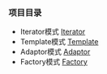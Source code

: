 ### 项目目录
- Iterator模式 [Iterator]()
- Template模式 [Template](https://github.com/zhuguolong/design-patterns/tree/master/src/main/java/com/zhu/Template)
- Adaptor模式 [Adaptor](https://github.com/zhuguolong/design-patterns/tree/master/src/main/java/com/zhu/Adapter)
- Factory模式 [Factory](https://github.com/zhuguolong/design-patterns/tree/master/src/main/java/com/zhu/Factory)